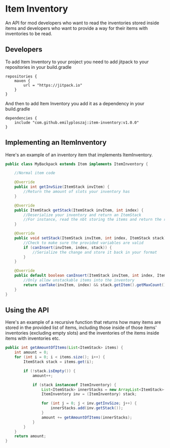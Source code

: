 # Item Inventory
An API for mod developers who want to read the inventories stored inside items and developers who want to provide a way for their items with inventories to be read.

## Developers
To add Item Inventory to your project you need to add jitpack to your repositories in your build.gradle
```
repositories {
	maven {
		url = "https://jitpack.io"
	}
}
```
And then to add Item Inventory you add it as a dependency in your build.gradle
```
dependencies {
	include "com.github.emilyploszaj:item-inventory:v1.0.0"
}
```
## Implementing an ItemInventory
Here's an example of an inventory item that implements ItemInventory.
```java
public class MyBackpack extends Item implements ItemInventory {

	//Normal item code

	@Override
	public int getInvSize(ItemStack invItem) {
		//Return the amount of slots your inventory has
	}

	@Override
	public ItemStack getStack(ItemStack invItem, int index) {
		//Deserialize your inventory and return an ItemStack
		//For instance, read the nbt storing the items and return the relevant one
	}

	@Override
	public void setStack(ItemStack invItem, int index, ItemStack stack) {
		//Check to make sure the provided variables are valid
		if (canInsert(invItem, index, stack)) {
			//Serialize the change and store it back in your format
		}
	}

	@Override
    public default boolean canInsert(ItemStack invItem, int index, ItemStack stack) {
		//Only allow unstackable items into the inventory
        return canTake(invItem, index) && stack.getItem().getMaxCount() == 1;
    }
}
```
## Using the API
Here's an example of a recursive function that returns how many items are stored in the provided list of items, including those inside of those items' inventories (excluding empty slots) and the inventories of the items inside items with inventories etc.
```java
public int getAmountOfItems(List<ItemStack> items) {
	int amount = 0;
	for (int i = 0; i < items.size(); i++) {
		ItemStack stack = items.get(i);

		if (!stack.isEmpty()) {
			amount++;

			if (stack instanceof ItemInventory) {
				List<ItemStack> innerStacks = new ArrayList<ItemStack>();
				ItemInventory inv = (ItemInventory) stack;

				for (int j = 0; j < inv.getInvSize; j++) {
					innerStacks.add(inv.getStack());
				}
				amount += getAmountOfItems(innerStacks);
			}
		}
	}
	return amount;
}
```